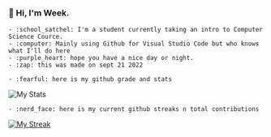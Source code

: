### :wave: Hi, I'm Week.

```
- :school_satchel: I'm a student currently taking an intro to Computer Science Cource. 
- :computer: Mainly using Github for Visual Studio Code but who knows what I'll do here
- :purple_heart: hope you have a nice day or night.
- :zap: this was made on sept 21 2022

- :fearful: here is my github grade and stats
```

![My Stats](https://github-readme-stats.vercel.app/api?username=week2&show_icons=true&theme=tokyonight)

```
- :nerd_face: here is my current github streaks n total contributions 
```

[![My Streak](http://github-readme-streak-stats.herokuapp.com?user=Week2&theme=tokyonight)](https://git.io/streak-stats)
